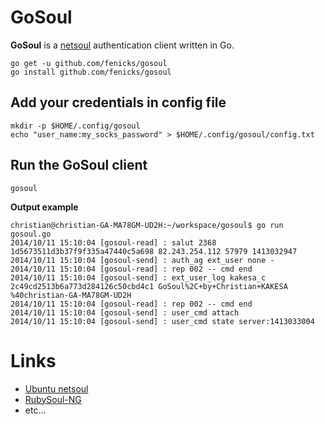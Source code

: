# GoSoul

**GoSoul** is a [netsoul](http://code.google.com/p/rubysoul-ng/wiki/NetSoul) authentication client written in Go.

    go get -u github.com/fenicks/gosoul
    go install github.com/fenicks/gosoul

## Add your credentials in config file

    mkdir -p $HOME/.config/gosoul
    echo "user_name:my_socks_password" > $HOME/.config/gosoul/config.txt

## Run the GoSoul client

    gosoul

**Output example**

    christian@christian-GA-MA78GM-UD2H:~/workspace/gosoul$ go run gosoul.go 
    2014/10/11 15:10:04 [gosoul-read] : salut 2368 1d5673511d3b37f9f335a47440c5a698 82.243.254.112 57979 1413032947
    2014/10/11 15:10:04 [gosoul-send] : auth_ag ext_user none -
    2014/10/11 15:10:04 [gosoul-read] : rep 002 -- cmd end
    2014/10/11 15:10:04 [gosoul-send] : ext_user_log kakesa_c 2c49cd2513b6a773d284126c50cbd4c1 GoSoul%2C+by+Christian+KAKESA %40christian-GA-MA78GM-UD2H
    2014/10/11 15:10:04 [gosoul-read] : rep 002 -- cmd end
    2014/10/11 15:10:04 [gosoul-send] : user_cmd attach
    2014/10/11 15:10:04 [gosoul-send] : user_cmd state server:1413033004

# Links
 *   [Ubuntu netsoul](http://doc.ubuntu-fr.org/netsoul)
 *   [RubySoul-NG](http://code.google.com/p/rubysoul-ng/)
 *   etc...
